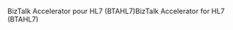 <span data-ttu-id="2a52e-101">BizTalk Accelerator pour HL7 (BTAHL7)</span><span class="sxs-lookup"><span data-stu-id="2a52e-101">BizTalk Accelerator for HL7 (BTAHL7)</span></span>